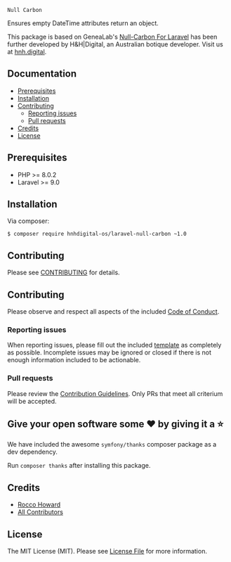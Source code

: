 ```
Null Carbon
```

Ensures empty DateTime attributes return an object.

This package is based on GeneaLab's [Null-Carbon For Laravel](https://github.com/GeneaLabs/laravel-null-carbon) has been further developed by H&H|Digital, an Australian botique developer. Visit us at [hnh.digital](http://hnh.digital).

## Documentation

* [Prerequisites](#prerequisites)
* [Installation](#installation)
* [Contributing](#contributing)
  * [Reporting issues](#reporting-issues)
  * [Pull requests](#pull-requests)
* [Credits](#credits)
* [License](#license)

## Prerequisites

* PHP >= 8.0.2
* Laravel >= 9.0

## Installation

Via composer:

`$ composer require hnhdigital-os/laravel-null-carbon ~1.0`

## Contributing

Please see [CONTRIBUTING](https://github.com/hnhdigital-os/laravel-null-carbon/blob/master/CONTRIBUTING.md) for details.

## Contributing

Please observe and respect all aspects of the included [Code of Conduct](https://github.com/hnhdigital-os/laravel-null-carbon/blob/master/CODE_OF_CONDUCT.md).

### Reporting issues

When reporting issues, please fill out the included [template](https://github.com/hnhdigital-os/laravel-null-carbon/blob/master/ISSUE_TEMPLATE.md) as completely as possible. Incomplete issues may be ignored or closed if there is not enough information included to be actionable.

### Pull requests

Please review the [Contribution Guidelines](https://github.com/hnhdigital-os/laravel-null-carbon/blob/master/CONTRIBUTING.md). Only PRs that meet all criterium will be accepted.

## Give your open software some ❤ by giving it a ⭐

We have included the awesome `symfony/thanks` composer package as a dev dependency.

Run `composer thanks` after installing this package.

## Credits

* [Rocco Howard](https://github.com/RoccoHoward)
* [All Contributors](https://github.com/hnhdigital-os/laravel-null-carbon/contributors)

## License

The MIT License (MIT). Please see [License File](https://github.com/hnhdigital-os/laravel-null-carbon/blob/master/LICENSE) for more information.
